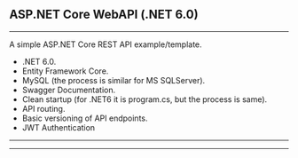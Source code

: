 ## ASP.NET Core WebAPI (.NET 6.0)

---

A simple ASP.NET Core REST API example/template.

 - .NET 6.0.
 - Entity Framework Core.
 - MySQL (the process is similar for MS SQLServer).
 - Swagger Documentation.
 - Clean startup (for .NET6 it is program.cs, but the process is same).
 - API routing.
 - Basic versioning of API endpoints.
 - JWT Authentication

---



---
